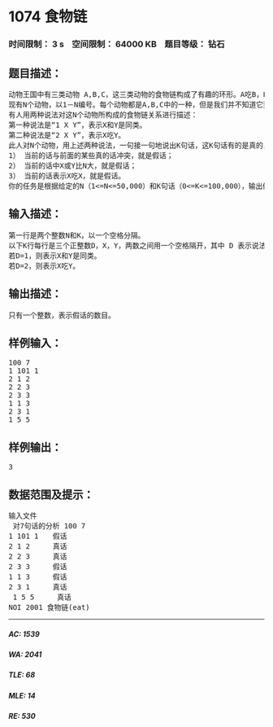 # 1074 食物链   
### 时间限制： 3 s&nbsp;&nbsp;&nbsp;&nbsp;空间限制： 64000 KB&nbsp;&nbsp;&nbsp;&nbsp;题目等级： 钻石  
## 题目描述：  

<pre>
动物王国中有三类动物 A,B,C，这三类动物的食物链构成了有趣的环形。A吃B，B吃C，C吃A。 　　
现有N个动物，以1－N编号。每个动物都是A,B,C中的一种，但是我们并不知道它到底是哪一种。 　　
有人用两种说法对这N个动物所构成的食物链关系进行描述： 　　
第一种说法是“1 X Y”，表示X和Y是同类。 　　
第二种说法是“2 X Y”，表示X吃Y。 　　
此人对N个动物，用上述两种说法，一句接一句地说出K句话，这K句话有的是真的，有的是假的。当一句话满足下列三条之一时，这句话就是假话，否则就是真话。 　　
1） 当前的话与前面的某些真的话冲突，就是假话； 　　
2） 当前的话中X或Y比N大，就是假话； 　　
3） 当前的话表示X吃X，就是假话。 　　
你的任务是根据给定的N（1<=N<=50,000）和K句话（0<=K<=100,000），输出假话的总数。
</pre>
  
  
## 输入描述：  

<pre>
第一行是两个整数N和K，以一个空格分隔。 　　
以下K行每行是三个正整数D，X，Y，两数之间用一个空格隔开，其中 D 表示说法的种类。 　　
若D=1，则表示X和Y是同类。 　　
若D=2，则表示X吃Y。 
</pre>
  
  
## 输出描述：  

<pre>
只有一个整数，表示假话的数目。
</pre>
  
  
## 样例输入：  

<pre>
100 7
1 101 1
2 1 2
2 2 3
2 3 3
1 1 3
2 3 1
1 5 5
</pre>
  
  
## 样例输出：  

<pre>
3
</pre>
  
  
## 数据范围及提示：  

<pre>
输入文件  
 对7句话的分析 100 7
1 101 1　　假话
2 1 2　　  真话
2 2 3　　  真话
2 3 3　　  假话
1 1 3　　  假话
2 3 1　　  真话
 1 5 5　　  真话
NOI 2001 食物链(eat)
</pre>
  
  
***  

##### AC: 1539  
##### WA: 2041  
##### TLE: 68  
##### MLE: 14  
##### RE: 530  
